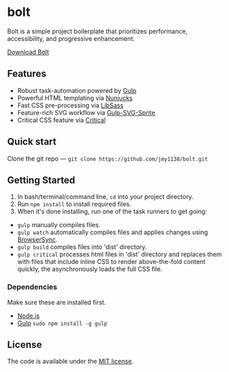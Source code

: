 # bolt
Bolt is a simple project boilerplate that prioritizes performance, accessibility, and progressive enhancement.

[Download Bolt](https://github.com/jmy1138/bolt/archive/master.zip)

## Features
* Robust task-automation powered by [Gulp](http://gulpjs.com/)
* Powerful HTML templating via [Nunjucks](https://mozilla.github.io/nunjucks/)
* Fast CSS pre-processing via [LibSass](http://sass-lang.com/libsass)
* Feature-rich SVG workflow via [Gulp-SVG-Sprite](https://github.com/jkphl/gulp-svg-sprite)
* Critical CSS feature via [Critical](https://github.com/addyosmani/critical)

## Quick start
Clone the git repo — `git clone https://github.com/jmy1138/bolt.git`

## Getting Started
1. In bash/terminal/command line, `cd` into your project directory.
2. Run `npm install` to install required files.
3. When it's done installing, run one of the task runners to get going:
 * `gulp` manually compiles files.
 * `gulp watch` automatically compiles files and applies changes using [BrowserSync](https://www.browsersync.io/).
 * `gulp build` compiles files into 'dist' directory.
 * `gulp critical` processes html files in 'dist' directory and replaces them with files that include inline CSS to render above-the-fold content quickly, the asynchronously loads the full CSS file.

### Dependencies
Make sure these are installed first.

* [Node.js](http://nodejs.org)
* [Gulp](http://gulpjs.com) `sudo npm install -g gulp`

## License
The code is available under the [MIT license](LICENSE.txt).
